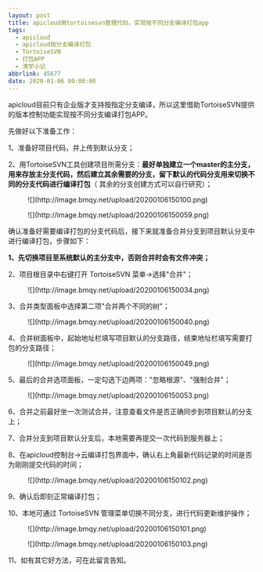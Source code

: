```yaml
---
layout: post
title: apicloud用tortoisesvn管理代码，实现按不同分支编译打包app
tags:
  - apicloud
  - apicloud按分支编译打包
  - TortoiseSVN
  - 打包APP
  - 清学小记
abbrlink: 45677
date: 2020-01-06 00:00:00
---
```


<!-- wp:paragraph -->

apicloud目前只有企业版才支持按指定分支编译，所以这里借助TortoiseSVN提供的版本控制功能实现按不同分支编译打包APP。

<!-- /wp:paragraph -->

<!-- wp:paragraph -->

先做好以下准备工作：

<!-- /wp:paragraph -->

<!-- wp:paragraph -->

1、准备好项目代码，并上传到默认分支；

<!-- /wp:paragraph -->

<!-- wp:paragraph {"textColor":"vivid-red"} -->

2、用TortoiseSVN工具创建项目所需分支：**最好单独建立一个master的主分支，用来存放主分支代码，然后建立其余需要的分支，留下默认的代码分支用来切换不同的分支代码进行编译打包**（ 其余的分支创建方式可以自行研究）；

<!-- /wp:paragraph -->

<!-- wp:image {"sizeSlug":"large"} -->
<figure class="wp-block-image size-large">![](http://image.bmqy.net/upload/20200106150100.png)</figure>
<!-- /wp:image -->

<!-- wp:image {"sizeSlug":"large"} -->
<figure class="wp-block-image size-large">![](http://image.bmqy.net/upload/20200106150059.png)</figure>
<!-- /wp:image -->

<!-- wp:paragraph -->

确认准备好需要编译打包的分支代码后，接下来就准备合并分支到项目默认分支中进行编译打包，步骤如下：

<!-- /wp:paragraph -->

<!-- wp:paragraph {"textColor":"vivid-red"} -->

**1、先切换项目至系统默认的主分支中，否则合并时会有文件冲突；**

<!-- /wp:paragraph -->

<!-- wp:paragraph -->

2、项目根目录中右键打开 TortoiseSVN 菜单→选择"合并"；

<!-- /wp:paragraph -->

<!-- wp:image {"sizeSlug":"large"} -->
<figure class="wp-block-image size-large">![](http://image.bmqy.net/upload/20200106150034.png)</figure>
<!-- /wp:image -->

<!-- wp:paragraph -->

3、合并类型面板中选择第二项"合并两个不同的树"；

<!-- /wp:paragraph -->

<!-- wp:image {"sizeSlug":"large"} -->
<figure class="wp-block-image size-large">![](http://image.bmqy.net/upload/20200106150040.png)</figure>
<!-- /wp:image -->

<!-- wp:paragraph {"textColor":"vivid-red"} -->

4、合并树面板中，起始地址栏填写项目默认的分支路径，结束地址栏填写需要打包的分支路径；

<!-- /wp:paragraph -->

<!-- wp:image {"sizeSlug":"large"} -->
<figure class="wp-block-image size-large">![](http://image.bmqy.net/upload/20200106150049.png)</figure>
<!-- /wp:image -->

<!-- wp:paragraph {"textColor":"vivid-red"} -->

5、最后的合并选项面板，一定勾选下边两项："忽略根源"、"强制合并"；

<!-- /wp:paragraph -->

<!-- wp:image {"sizeSlug":"large"} -->
<figure class="wp-block-image size-large">![](http://image.bmqy.net/upload/20200106150053.png)</figure>
<!-- /wp:image -->

<!-- wp:paragraph -->

6、合并之前最好坐一次测试合并，注意查看文件是否正确同步到项目默认的分支上；

<!-- /wp:paragraph -->

<!-- wp:paragraph -->

7、合并分支到项目默认分支后，本地需要再提交一次代码到服务器上；

<!-- /wp:paragraph -->

<!-- wp:paragraph {"textColor":"vivid-red"} -->

8、在apicloud控制台→云编译打包界面中，确认右上角最新代码记录的时间是否为刚刚提交代码的时间；

<!-- /wp:paragraph -->

<!-- wp:image {"sizeSlug":"large"} -->
<figure class="wp-block-image size-large">![](http://image.bmqy.net/upload/20200106150102.png)</figure>
<!-- /wp:image -->

<!-- wp:paragraph -->

9、确认后即刻正常编译打包；

<!-- /wp:paragraph -->

<!-- wp:paragraph -->

10、本地可通过 TortoiseSVN 管理菜单切换不同分支，进行代码更新维护操作；

<!-- /wp:paragraph -->

<!-- wp:image {"sizeSlug":"large"} -->
<figure class="wp-block-image size-large">![](http://image.bmqy.net/upload/20200106150101.png)</figure>
<!-- /wp:image -->

<!-- wp:image {"sizeSlug":"large"} -->
<figure class="wp-block-image size-large">![](http://image.bmqy.net/upload/20200106150103.png)</figure>
<!-- /wp:image -->

<!-- wp:paragraph -->

11、如有其它好方法，可在此留言告知。

<!-- /wp:paragraph -->